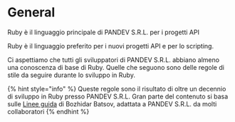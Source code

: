 # General

Ruby è il linguaggio principale di PANDEV S.R.L. per i progetti API

Ruby è il linguaggio preferito per i nuovi progetti API e per lo scripting.

Ci aspettiamo che tutti gli sviluppatori di PANDEV S.R.L. abbiano almeno una conoscenza di base di Ruby. Quelle che seguono sono delle regole di stile da seguire durante lo sviluppo in Ruby.

{% hint style="info" %}
Queste regole sono il risultato di oltre un decennio di sviluppo in Ruby presso PANDEV S.R.L. Gran parte del contenuto si basa sulle [Linee guida](https://github.com/rubocop/ruby-style-guide) di Bozhidar Batsov, adattata a PANDEV S.R.L. da molti collaboratori
{% endhint %}
